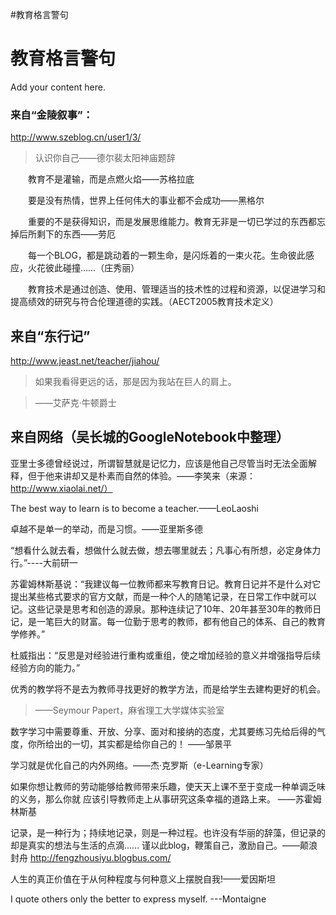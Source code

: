 #教育格言警句

# 教育格言警句 #

Add your content here.

### 来自“金陵叙事”： ###
http://www.szeblog.cn/user1/3/

> 认识你自己——德尔裴太阳神庙题辞　　

　　教育不是灌输，而是点燃火焰——苏格拉底

　　要是没有热情，世界上任何伟大的事业都不会成功——黑格尔

　　重要的不是获得知识，而是发展思维能力。教育无非是一切已学过的东西都忘掉后所剩下的东西——劳厄

　　每一个BLOG，都是跳动着的一颗生命，是闪烁着的一束火花。生命彼此感应，火花彼此碰撞……（庄秀丽）


　　教育技术是通过创造、使用、管理适当的技术性的过程和资源，以促进学习和提高绩效的研究与符合伦理道德的实践。（AECT2005教育技术定义）　　　　　　


## 来自“东行记” ##
http://www.jeast.net/teacher/jiahou/

> 如果我看得更远的话，那是因为我站在巨人的肩上。

> ——艾萨克·牛顿爵士


## 来自网络（吴长城的GoogleNotebook中整理） ##

亚里士多德曾经说过，所谓智慧就是记忆力，应该是他自己尽管当时无法全面解释，但于他来讲却又是朴素而自然的体验。——李笑来（来源：http://www.xiaolai.net/）

The best way to learn is to become a teacher.——LeoLaoshi

卓越不是单一的举动，而是习惯。——亚里斯多德

“想看什么就去看，想做什么就去做，想去哪里就去；凡事心有所想，必定身体力行。”----大前研一


苏霍姆林斯基说：“我建议每一位教师都来写教育日记。教育日记并不是什么对它提出某些格式要求的官方文献，而是一种个人的随笔记录，在日常工作中就可以记。这些记录是思考和创造的源泉。那种连续记了10年、20年甚至30年的教师日记，是一笔巨大的财富。每一位勤于思考的教师，都有他自己的体系、自己的教育学修养。”


杜威指出：“反思是对经验进行重构或重组，使之增加经验的意义并增强指导后续经验方向的能力。”


优秀的教学将不是去为教师寻找更好的教学方法，而是给学生去建构更好的机会。
> ——Seymour Papert，麻省理工大学媒体实验室

数字学习中需要尊重、开放、分享、面对和接纳的态度，尤其要练习先给后得的气度，你所给出的一切，其实都是给你自己的！ ——邹景平

学习就是优化自己的内外网络。——杰·克罗斯（e-Learning专家）

如果你想让教师的劳动能够给教师带来乐趣，使天天上课不至于变成一种单调乏味的义务，那么你就
应该引导教师走上从事研究这条幸福的道路上来。        ——苏霍姆林斯基


记录，是一种行为；持续地记录，则是一种过程。也许没有华丽的辞藻，但记录的却是真实的想法与生活的点滴…… 谨以此blog，鞭策自己，激励自己。——颠浪封舟 http://fengzhousiyu.blogbus.com/


人生的真正价值在于从何种程度与何种意义上摆脱自我!——爱因斯坦

I quote others only the better to express myself. ---Montaigne